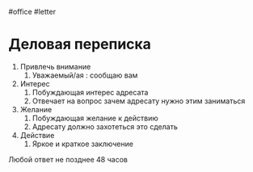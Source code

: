 #office #letter
# Деловая переписка
1. Привлечь внимание
	1. Уважаемый/ая : сообщаю вам
2. Интерес
	1. Побуждающая интерес адресата
	2. Отвечает на вопрос зачем адресату нужно этим заниматься
3. Желание
	1. Побуждающая желание к действию
	2. Адресату должно захотеться это сделать
4. Действие
	1. Яркое и краткое заключение

Любой ответ не позднее 48 часов